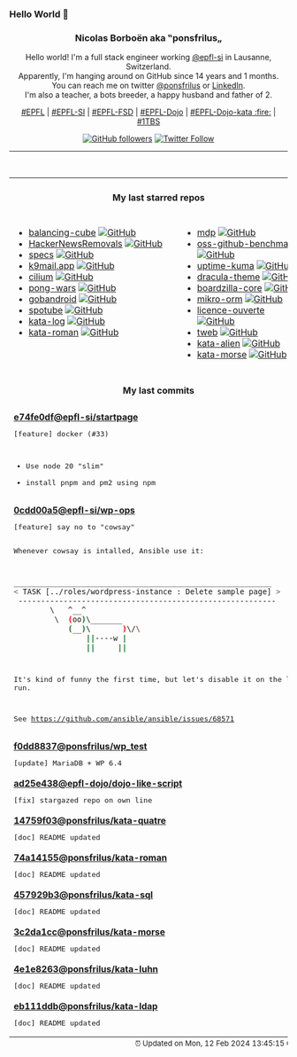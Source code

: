 ### Hello World 👋

<p align="center">
  <!-- use https://avatars.githubusercontent.com/u/176002?v=4 for your default github picture 
  <img src="https://raw.githubusercontent.com/ponsfrilus/ponsfrilus/master/img/ponsfrilus.png" title="Nicolas Borboën aka ‟ponsfrilus„" alt="Nicolas Borboën aka ‟ponsfrilus„" /> -->
  <h3 align="center">
    Nicolas Borboën aka ‟ponsfrilus„
  </h3>
  <p align="center">
    Hello world! I'm a full stack engineer working <a href="https://github.com/epfl-si">@epfl-si</a> in Lausanne, Switzerland.
    <br />Apparently, I'm hanging around on GitHub since 14 years and 1 months.
    <br />You can reach me on twitter <a href="https://twitter.com/ponsfrilus">@ponsfrilus</a> or <a href="http://linkedin.com/in/nicolasborboen">LinkedIn</a>.
    <br />I'm also a teacher, a bots breeder, a happy husband and father of 2.
  </p>
  <p align="center">
    <a href="https://www.epfl.ch">#EPFL</a> | 
    <a href="https://github.com/epfl-si/">#EPFL-SI</a> | 
    <a href="https://github.com/epfl-fsd">#EPFL-FSD</a> | 
    <a href="https://github.com/topics/epfl-dojo">#EPFL-Dojo</a> | 
    <a href="https://github.com/topics/epfl-dojo-kata">#EPFL-Dojo-kata :fire:</a> | 
    <a href="https://en.wikipedia.org/wiki/Indentation_style#Variant:_1TBS_(OTBS)">#1TBS</a>
  </p>
  <p align="center">
    <a href="https://github.com/ponsfrilus"><img alt="GitHub followers" src="https://img.shields.io/github/followers/ponsfrilus?label=Follow%20me%20on%20github&style=social"></a>
    <a href="https://twitter.com/ponsfrilus"><img alt="Twitter Follow" src="https://img.shields.io/twitter/follow/ponsfrilus?label=follow%20me%20on%20twitter&style=social"></a>
  </p>
  </p><hr><table align="center">
<tr>
<td colspan="2" align="center"><h4>My last starred repos</h4></td>
</tr>
<tr>
<td valign="top">
<ul>
<li>
<a href="https://github.com/willem-pennings/balancing-cube" title="A cube that balances itself in a corner or edge using reaction wheels" target="_blank">balancing-cube</a>&nbsp;<a href="https://github.com/willem-pennings/balancing-cube" title="A cube that balances itself in a corner or edge using reaction wheels" target="_blank"><img src="https://img.shields.io/github/stars/willem-pennings/balancing-cube?style=social" alt="GitHub"></a>
</li>
<li>
<a href="https://github.com/vitoplantamura/HackerNewsRemovals" title="List of stories removed from the Hacker News Front Page, updated in real time." target="_blank">HackerNewsRemovals</a>&nbsp;<a href="https://github.com/vitoplantamura/HackerNewsRemovals" title="List of stories removed from the Hacker News Front Page, updated in real time." target="_blank"><img src="https://img.shields.io/github/stars/vitoplantamura/HackerNewsRemovals?style=social" alt="GitHub"></a>
</li>
<li>
<a href="https://github.com/frictionlessdata/specs" title="Technical specifications and guidelines for implementing Frictionless Data." target="_blank">specs</a>&nbsp;<a href="https://github.com/frictionlessdata/specs" title="Technical specifications and guidelines for implementing Frictionless Data." target="_blank"><img src="https://img.shields.io/github/stars/frictionlessdata/specs?style=social" alt="GitHub"></a>
</li>
<li>
<a href="https://github.com/k9mail/k9mail.app" title="Website for K-9 Mail" target="_blank">k9mail.app</a>&nbsp;<a href="https://github.com/k9mail/k9mail.app" title="Website for K-9 Mail" target="_blank"><img src="https://img.shields.io/github/stars/k9mail/k9mail.app?style=social" alt="GitHub"></a>
</li>
<li>
<a href="https://github.com/cilium/cilium" title="eBPF-based Networking, Security, and Observability" target="_blank">cilium</a>&nbsp;<a href="https://github.com/cilium/cilium" title="eBPF-based Networking, Security, and Observability" target="_blank"><img src="https://img.shields.io/github/stars/cilium/cilium?style=social" alt="GitHub"></a>
</li>
<li>
<a href="https://github.com/vnglst/pong-wars" title="null" target="_blank">pong-wars</a>&nbsp;<a href="https://github.com/vnglst/pong-wars" title="null" target="_blank"><img src="https://img.shields.io/github/stars/vnglst/pong-wars?style=social" alt="GitHub"></a>
</li>
<li>
<a href="https://github.com/ligi/gobandroid" title="A Goban for Android" target="_blank">gobandroid</a>&nbsp;<a href="https://github.com/ligi/gobandroid" title="A Goban for Android" target="_blank"><img src="https://img.shields.io/github/stars/ligi/gobandroid?style=social" alt="GitHub"></a>
</li>
<li>
<a href="https://github.com/KRTirtho/spotube" title="🎧 Open source Spotify client that doesn't require Premium nor uses Electron! Available for both desktop & mobile!" target="_blank">spotube</a>&nbsp;<a href="https://github.com/KRTirtho/spotube" title="🎧 Open source Spotify client that doesn't require Premium nor uses Electron! Available for both desktop & mobile!" target="_blank"><img src="https://img.shields.io/github/stars/KRTirtho/spotube?style=social" alt="GitHub"></a>
</li>
<li>
<a href="https://github.com/softwarecrafters/kata-log" title="Resources to facilitate coding katas" target="_blank">kata-log</a>&nbsp;<a href="https://github.com/softwarecrafters/kata-log" title="Resources to facilitate coding katas" target="_blank"><img src="https://img.shields.io/github/stars/softwarecrafters/kata-log?style=social" alt="GitHub"></a>
</li>
<li>
<a href="https://github.com/ponsfrilus/kata-roman" title="Kata : chiffres romains" target="_blank">kata-roman</a>&nbsp;<a href="https://github.com/ponsfrilus/kata-roman" title="Kata : chiffres romains" target="_blank"><img src="https://img.shields.io/github/stars/ponsfrilus/kata-roman?style=social" alt="GitHub"></a>
</li>
</ul>
<img width="450" height="1" /></td>
<td valign="top">
<ul>
<li>
<a href="https://github.com/visit1985/mdp" title="A command-line based markdown presentation tool." target="_blank">mdp</a>&nbsp;<a href="https://github.com/visit1985/mdp" title="A command-line based markdown presentation tool." target="_blank"><img src="https://img.shields.io/github/stars/visit1985/mdp?style=social" alt="GitHub"></a>
</li>
<li>
<a href="https://github.com/digital-sustainability/oss-github-benchmark" title="Benchmark of OSS projects on GitHub" target="_blank">oss-github-benchmark</a>&nbsp;<a href="https://github.com/digital-sustainability/oss-github-benchmark" title="Benchmark of OSS projects on GitHub" target="_blank"><img src="https://img.shields.io/github/stars/digital-sustainability/oss-github-benchmark?style=social" alt="GitHub"></a>
</li>
<li>
<a href="https://github.com/louislam/uptime-kuma" title="A fancy self-hosted monitoring tool" target="_blank">uptime-kuma</a>&nbsp;<a href="https://github.com/louislam/uptime-kuma" title="A fancy self-hosted monitoring tool" target="_blank"><img src="https://img.shields.io/github/stars/louislam/uptime-kuma?style=social" alt="GitHub"></a>
</li>
<li>
<a href="https://github.com/dracula/dracula-theme" title="🧛🏻‍♂️ One theme. All platforms." target="_blank">dracula-theme</a>&nbsp;<a href="https://github.com/dracula/dracula-theme" title="🧛🏻‍♂️ One theme. All platforms." target="_blank"><img src="https://img.shields.io/github/stars/dracula/dracula-theme?style=social" alt="GitHub"></a>
</li>
<li>
<a href="https://github.com/boardzilla/boardzilla-core" title="Boardzilla core library" target="_blank">boardzilla-core</a>&nbsp;<a href="https://github.com/boardzilla/boardzilla-core" title="Boardzilla core library" target="_blank"><img src="https://img.shields.io/github/stars/boardzilla/boardzilla-core?style=social" alt="GitHub"></a>
</li>
<li>
<a href="https://github.com/mikro-orm/mikro-orm" title="TypeScript ORM for Node.js based on Data Mapper, Unit of Work and Identity Map patterns. Supports MongoDB, MySQL, MariaDB, PostgreSQL and SQLite databases." target="_blank">mikro-orm</a>&nbsp;<a href="https://github.com/mikro-orm/mikro-orm" title="TypeScript ORM for Node.js based on Data Mapper, Unit of Work and Identity Map patterns. Supports MongoDB, MySQL, MariaDB, PostgreSQL and SQLite databases." target="_blank"><img src="https://img.shields.io/github/stars/mikro-orm/mikro-orm?style=social" alt="GitHub"></a>
</li>
<li>
<a href="https://github.com/etalab/licence-ouverte" title="La licence recommandée pour la publication de données publiques, par Etalab." target="_blank">licence-ouverte</a>&nbsp;<a href="https://github.com/etalab/licence-ouverte" title="La licence recommandée pour la publication de données publiques, par Etalab." target="_blank"><img src="https://img.shields.io/github/stars/etalab/licence-ouverte?style=social" alt="GitHub"></a>
</li>
<li>
<a href="https://github.com/morethanwords/tweb" title="Telegram Web K, GPL v3" target="_blank">tweb</a>&nbsp;<a href="https://github.com/morethanwords/tweb" title="Telegram Web K, GPL v3" target="_blank"><img src="https://img.shields.io/github/stars/morethanwords/tweb?style=social" alt="GitHub"></a>
</li>
<li>
<a href="https://github.com/ponsfrilus/kata-alien" title="Kata : alphabète extra-terrestre" target="_blank">kata-alien</a>&nbsp;<a href="https://github.com/ponsfrilus/kata-alien" title="Kata : alphabète extra-terrestre" target="_blank"><img src="https://img.shields.io/github/stars/ponsfrilus/kata-alien?style=social" alt="GitHub"></a>
</li>
<li>
<a href="https://github.com/ponsfrilus/kata-morse" title="Kata : convertisseur de code morse" target="_blank">kata-morse</a>&nbsp;<a href="https://github.com/ponsfrilus/kata-morse" title="Kata : convertisseur de code morse" target="_blank"><img src="https://img.shields.io/github/stars/ponsfrilus/kata-morse?style=social" alt="GitHub"></a>
</li>
</ul>
<img width="450" height="1" /></td>
</tr>
<tr>
<td colspan="2" align="center"><h4>My last commits</h4></td>
</tr>
<tr>
        <td colspan="2">
          <div><strong><a href="https://api.github.com/repos/epfl-si/startpage/commits/e74fe0df905e6dc9f000b690fc5bdf98607c4e0b" title="2024-01-27T17:18:20.000+01:00" target="_blank">e74fe0df</a><a href="https://github.com/epfl-si">@epfl-si</a><a href="https://github.com/epfl-si/startpage" title="startpage.epfl.ch">/startpage</a></strong></div>
          <pre>[feature] docker (#33)

- Use node 20 "slim"
- install pnpm and pm2 using npm</pre>
        </td>
        </tr><tr>
        <td colspan="2">
          <div><strong><a href="https://api.github.com/repos/epfl-si/wp-ops/commits/0cdd00a5e0b8fc40c9e9f2403e2a19c8d798e9eb" title="2024-01-25T09:27:50.000+01:00" target="_blank">0cdd00a5</a><a href="https://github.com/epfl-si">@epfl-si</a><a href="https://github.com/epfl-si/wp-ops" title="DevOps infrastructure for the WordPress-at-EFPL project">/wp-ops</a></strong></div>
          <pre>[feature] say no to "cowsay"

Whenever cowsay is intalled, Ansible use it:
```sh
_________________________________________________________
< TASK [../roles/wordpress-instance : Delete sample page] >
 ---------------------------------------------------------
        \   ^__^
         \  (oo)\_______
            (__)\       )\/\
                ||----w |
                ||     ||

```

It's kind of funny the first time, but let's disable it on the long run.

See https://github.com/ansible/ansible/issues/68571</pre>
        </td>
        </tr><tr>
        <td colspan="2">
          <div><strong><a href="https://api.github.com/repos/ponsfrilus/wp_test/commits/f0dd8837bc91a2299af3dbad630489d8a9ed5f0c" title="2024-01-23T10:28:18.000+01:00" target="_blank">f0dd8837</a><a href="https://github.com/ponsfrilus">@ponsfrilus</a><a href="https://github.com/ponsfrilus/wp_test" title="A quick environement for testing WordPress in docker">/wp_test</a></strong></div>
          <pre>[update] MariaDB + WP 6.4</pre>
        </td>
        </tr><tr>
        <td colspan="2">
          <div><strong><a href="https://api.github.com/repos/epfl-dojo/dojo-like-script/commits/ad25e438162309666befa3ae0b439a1898a05fcd" title="2024-01-20T21:58:14.000+01:00" target="_blank">ad25e438</a><a href="https://github.com/epfl-dojo">@epfl-dojo</a><a href="https://github.com/epfl-dojo/dojo-like-script" title="A script to like all epfl-dojo repo">/dojo-like-script</a></strong></div>
          <pre>[fix] stargazed repo on own line</pre>
        </td>
        </tr><tr>
        <td colspan="2">
          <div><strong><a href="https://api.github.com/repos/ponsfrilus/kata-quatre/commits/14759f0365eac67107067d74e3a44c1f8b1c8f4b" title="2024-01-20T21:41:35.000+01:00" target="_blank">14759f03</a><a href="https://github.com/ponsfrilus">@ponsfrilus</a><a href="https://github.com/ponsfrilus/kata-quatre" title="Kata : 4 est magique !">/kata-quatre</a></strong></div>
          <pre>[doc] README updated</pre>
        </td>
        </tr><tr>
        <td colspan="2">
          <div><strong><a href="https://api.github.com/repos/ponsfrilus/kata-roman/commits/74a14155f2f5a71dabc5479836358af9c8531a36" title="2024-01-20T21:41:35.000+01:00" target="_blank">74a14155</a><a href="https://github.com/ponsfrilus">@ponsfrilus</a><a href="https://github.com/ponsfrilus/kata-roman" title="Kata : chiffres romains">/kata-roman</a></strong></div>
          <pre>[doc] README updated</pre>
        </td>
        </tr><tr>
        <td colspan="2">
          <div><strong><a href="https://api.github.com/repos/ponsfrilus/kata-sql/commits/457929b341cac604d9a4df2fe92b8319011c85f0" title="2024-01-20T21:41:35.000+01:00" target="_blank">457929b3</a><a href="https://github.com/ponsfrilus">@ponsfrilus</a><a href="https://github.com/ponsfrilus/kata-sql" title="Kata : entraîner ses connaissances SQL en aidant le manager d'une discothèque">/kata-sql</a></strong></div>
          <pre>[doc] README updated</pre>
        </td>
        </tr><tr>
        <td colspan="2">
          <div><strong><a href="https://api.github.com/repos/ponsfrilus/kata-morse/commits/3c2da1cc7a7281f659c0605b01ca2c2a217fd272" title="2024-01-20T21:41:34.000+01:00" target="_blank">3c2da1cc</a><a href="https://github.com/ponsfrilus">@ponsfrilus</a><a href="https://github.com/ponsfrilus/kata-morse" title="Kata : convertisseur de code morse">/kata-morse</a></strong></div>
          <pre>[doc] README updated</pre>
        </td>
        </tr><tr>
        <td colspan="2">
          <div><strong><a href="https://api.github.com/repos/ponsfrilus/kata-luhn/commits/4e1e82637102db77d6fac2e62acb9d11579d75ca" title="2024-01-20T21:41:34.000+01:00" target="_blank">4e1e8263</a><a href="https://github.com/ponsfrilus">@ponsfrilus</a><a href="https://github.com/ponsfrilus/kata-luhn" title="Kata : implémenter la formule de Luhn pour vérifier des numéros de cartes bancaires">/kata-luhn</a></strong></div>
          <pre>[doc] README updated</pre>
        </td>
        </tr><tr>
        <td colspan="2">
          <div><strong><a href="https://api.github.com/repos/ponsfrilus/kata-ldap/commits/eb111ddb2a737ef52812f1f168f290be23bff73e" title="2024-01-20T21:41:34.000+01:00" target="_blank">eb111ddb</a><a href="https://github.com/ponsfrilus">@ponsfrilus</a><a href="https://github.com/ponsfrilus/kata-ldap" title="Kata : annuaire LDAP (ldapsearch)">/kata-ldap</a></strong></div>
          <pre>[doc] README updated</pre>
        </td>
        </tr><tfoot>
<tr>
<td colspan="2" align="right">
<img width="900" height="1" />
<small>⏰ Updated on Mon, 12 Feb 2024 13:45:15 GMT</small>
</td>
</tr>
</tfoot>
<br />
</table>
